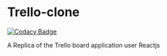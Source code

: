# Trello-clone

[![Codacy Badge](https://api.codacy.com/project/badge/Grade/d84465a229a447c4b19ffe2a585a136a)](https://www.codacy.com/app/andela-gike/Trello-clone?utm_source=github.com&utm_medium=referral&utm_content=andela-gike/Trello-clone&utm_campaign=badger)

A Replica of the Trello board application user Reactjs
